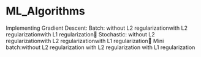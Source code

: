 # ML_Algorithms
Implementing Gradient Descent:
Batch: without L2 regularizationwith 
       L2 regularizationwith 
       L1 regularization
Stochastic: without L2 regularizationwith 
            L2 regularizationwith
            L1 regularization
Mini batch:without L2 regularization
           with L2 regularization
           with L1 regularization
